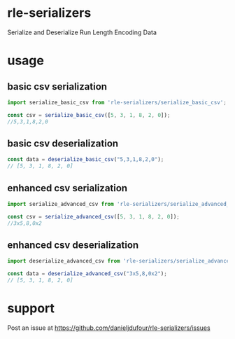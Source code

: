 # rle-serializers
Serialize and Deserialize Run Length Encoding Data

# usage
## basic csv serialization
```javascript
import serialize_basic_csv from 'rle-serializers/serialize_basic_csv';

const csv = serialize_basic_csv([5, 3, 1, 8, 2, 0]);
//5,3,1,8,2,0
```

## basic csv deserialization
```javascript
const data = deserialize_basic_csv("5,3,1,8,2,0");
// [5, 3, 1, 8, 2, 0]
```

## enhanced csv serialization
```javascript
import serialize_advanced_csv from 'rle-serializers/serialize_advanced_csv';

const csv = serialize_advanced_csv([5, 3, 1, 8, 2, 0]);
//3x5,8,0x2
```

## enhanced csv deserialization
```javascript
import deserialize_advanced_csv from 'rle-serializers/serialize_advanced_csv';

const data = deserialize_advanced_csv("3x5,8,0x2");
// [5, 3, 1, 8, 2, 0]
```

# support
Post an issue at https://github.com/danieljdufour/rle-serializers/issues
